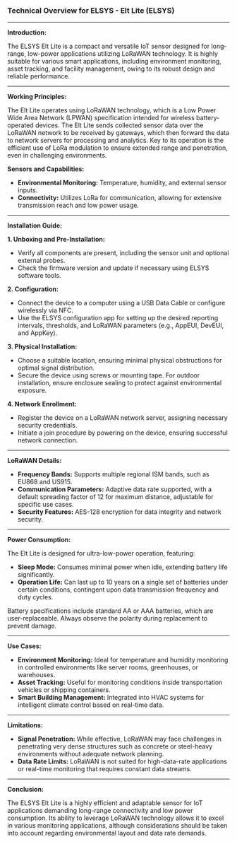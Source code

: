 ### Technical Overview for ELSYS - Elt Lite (ELSYS)

---

**Introduction:**

The ELSYS Elt Lite is a compact and versatile IoT sensor designed for long-range, low-power applications utilizing LoRaWAN technology. It is highly suitable for various smart applications, including environment monitoring, asset tracking, and facility management, owing to its robust design and reliable performance.

---

**Working Principles:**

The Elt Lite operates using LoRaWAN technology, which is a Low Power Wide Area Network (LPWAN) specification intended for wireless battery-operated devices. The Elt Lite sends collected sensor data over the LoRaWAN network to be received by gateways, which then forward the data to network servers for processing and analytics. Key to its operation is the efficient use of LoRa modulation to ensure extended range and penetration, even in challenging environments.

**Sensors and Capabilities:**

- **Environmental Monitoring:** Temperature, humidity, and external sensor inputs.
- **Connectivity:** Utilizes LoRa for communication, allowing for extensive transmission reach and low power usage.

---

**Installation Guide:**

**1. Unboxing and Pre-Installation:**
   - Verify all components are present, including the sensor unit and optional external probes.
   - Check the firmware version and update if necessary using ELSYS software tools.

**2. Configuration:**
   - Connect the device to a computer using a USB Data Cable or configure wirelessly via NFC.
   - Use the ELSYS configuration app for setting up the desired reporting intervals, thresholds, and LoRaWAN parameters (e.g., AppEUI, DevEUI, and AppKey).
   
**3. Physical Installation:**
   - Choose a suitable location, ensuring minimal physical obstructions for optimal signal distribution.
   - Secure the device using screws or mounting tape. For outdoor installation, ensure enclosure sealing to protect against environmental exposure.
   
**4. Network Enrollment:**
   - Register the device on a LoRaWAN network server, assigning necessary security credentials.
   - Initiate a join procedure by powering on the device, ensuring successful network connection.

---

**LoRaWAN Details:**

- **Frequency Bands:** Supports multiple regional ISM bands, such as EU868 and US915.
- **Communication Parameters:** Adaptive data rate supported, with a default spreading factor of 12 for maximum distance, adjustable for specific use cases.
- **Security Features:** AES-128 encryption for data integrity and network security.

---

**Power Consumption:**

The Elt Lite is designed for ultra-low-power operation, featuring:
- **Sleep Mode:** Consumes minimal power when idle, extending battery life significantly.
- **Operation Life:** Can last up to 10 years on a single set of batteries under certain conditions, contingent upon data transmission frequency and duty cycles.

Battery specifications include standard AA or AAA batteries, which are user-replaceable. Always observe the polarity during replacement to prevent damage.

---

**Use Cases:**

- **Environment Monitoring:** Ideal for temperature and humidity monitoring in controlled environments like server rooms, greenhouses, or warehouses.
- **Asset Tracking:** Useful for monitoring conditions inside transportation vehicles or shipping containers.
- **Smart Building Management:** Integrated into HVAC systems for intelligent climate control based on real-time data.

---

**Limitations:**

- **Signal Penetration:** While effective, LoRaWAN may face challenges in penetrating very dense structures such as concrete or steel-heavy environments without adequate network planning.
- **Data Rate Limits:** LoRaWAN is not suited for high-data-rate applications or real-time monitoring that requires constant data streams.

---

**Conclusion:**

The ELSYS Elt Lite is a highly efficient and adaptable sensor for IoT applications demanding long-range connectivity and low power consumption. Its ability to leverage LoRaWAN technology allows it to excel in various monitoring applications, although considerations should be taken into account regarding environmental layout and data rate demands.